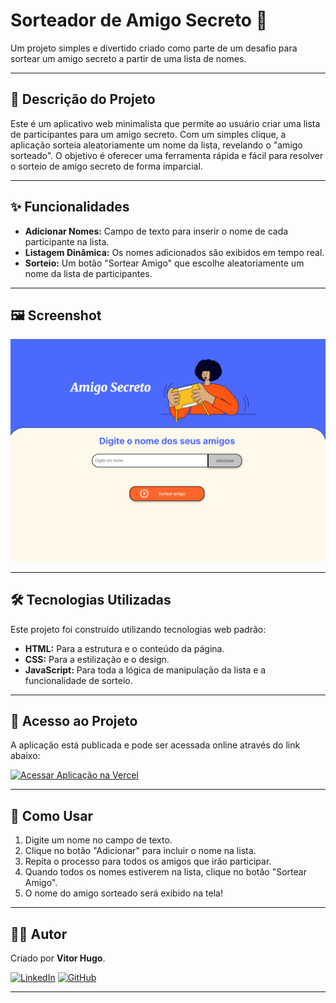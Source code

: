 # Sorteador de Amigo Secreto 🎁

Um projeto simples e divertido criado como parte de um desafio para sortear um amigo secreto a partir de uma lista de nomes.


---

## 📝 Descrição do Projeto

Este é um aplicativo web minimalista que permite ao usuário criar uma lista de participantes para um amigo secreto. Com um simples clique, a aplicação sorteia aleatoriamente um nome da lista, revelando o "amigo sorteado". O objetivo é oferecer uma ferramenta rápida e fácil para resolver o sorteio de amigo secreto de forma imparcial.

---

## ✨ Funcionalidades

- **Adicionar Nomes:** Campo de texto para inserir o nome de cada participante na lista.
- **Listagem Dinâmica:** Os nomes adicionados são exibidos em tempo real.
- **Sorteio:** Um botão "Sortear Amigo" que escolhe aleatoriamente um nome da lista de participantes.

---

## 🖼️ Screenshot



![Captura de tela da aplicação](./screenshot.png)

---

## 🛠️ Tecnologias Utilizadas

Este projeto foi construído utilizando tecnologias web padrão:

- **HTML:** Para a estrutura e o conteúdo da página.
- **CSS:** Para a estilização e o design.
- **JavaScript:** Para toda a lógica de manipulação da lista e a funcionalidade de sorteio.

---

## 🚀 Acesso ao Projeto

A aplicação está publicada e pode ser acessada online através do link abaixo:

[![Acessar Aplicação na Vercel](https://img.shields.io/badge/Vercel-Acessar%20Projeto-000?style=for-the-badge&logo=vercel)](https://seu-projeto.vercel.app)

---

## 🤔 Como Usar

1.  Digite um nome no campo de texto.
2.  Clique no botão "Adicionar" para incluir o nome na lista.
3.  Repita o processo para todos os amigos que irão participar.
4.  Quando todos os nomes estiverem na lista, clique no botão "Sortear Amigo".
5.  O nome do amigo sorteado será exibido na tela!

---

## 👨‍💻 Autor

Criado por **Vitor Hugo**.

[![LinkedIn](https://img.shields.io/badge/linkedin-%230077B5.svg?style=for-the-badge&logo=linkedin&logoColor=white)](https://www.linkedin.com/in/vitorhugo28/)
[![GitHub](https://img.shields.io/badge/github-%23121011.svg?style=for-the-badge&logo=github&logoColor=white)](https://github.com/vitorhugo28)

---
